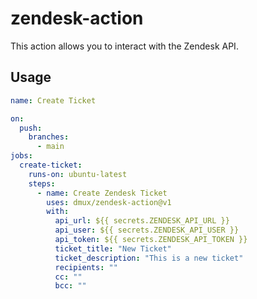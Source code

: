 # zendesk-action

This action allows you to interact with the Zendesk API.

## Usage

```yaml
name: Create Ticket

on:
  push:
    branches:
      - main
jobs:
  create-ticket:
    runs-on: ubuntu-latest
    steps:
      - name: Create Zendesk Ticket
        uses: dmux/zendesk-action@v1
        with:
          api_url: ${{ secrets.ZENDESK_API_URL }}
          api_user: ${{ secrets.ZENDESK_API_USER }}
          api_token: ${{ secrets.ZENDESK_API_TOKEN }}
          ticket_title: "New Ticket"
          ticket_description: "This is a new ticket"
          recipients: ""
          cc: ""
          bcc: ""
```

